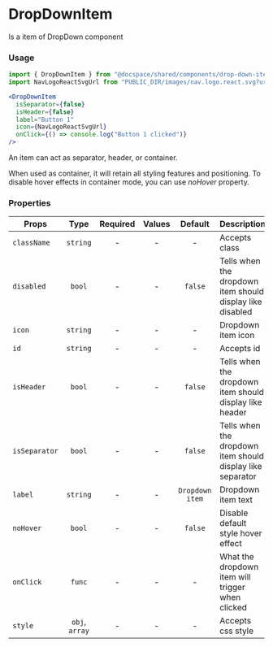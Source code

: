 # DropDownItem

Is a item of DropDown component

### Usage

```js
import { DropDownItem } from "@docspace/shared/components/drop-down-item";
import NavLogoReactSvgUrl from "PUBLIC_DIR/images/nav.logo.react.svg?url";
```

```jsx
<DropDownItem
  isSeparator={false}
  isHeader={false}
  label="Button 1"
  icon={NavLogoReactSvgUrl}
  onClick={() => console.log("Button 1 clicked")}
/>
```

An item can act as separator, header, or container.

When used as container, it will retain all styling features and positioning. To disable hover effects in container mode, you can use _noHover_ property.

### Properties

| Props         |      Type      | Required | Values |     Default     | Description                                                |
| ------------- | :------------: | :------: | :----: | :-------------: | ---------------------------------------------------------- |
| `className`   |    `string`    |    -     |   -    |        -        | Accepts class                                              |
| `disabled`    |     `bool`     |    -     |   -    |     `false`     | Tells when the dropdown item should display like disabled  |
| `icon`        |    `string`    |    -     |   -    |        -        | Dropdown item icon                                         |
| `id`          |    `string`    |    -     |   -    |        -        | Accepts id                                                 |
| `isHeader`    |     `bool`     |    -     |   -    |     `false`     | Tells when the dropdown item should display like header    |
| `isSeparator` |     `bool`     |    -     |   -    |     `false`     | Tells when the dropdown item should display like separator |
| `label`       |    `string`    |    -     |   -    | `Dropdown item` | Dropdown item text                                         |
| `noHover`     |     `bool`     |    -     |   -    |     `false`     | Disable default style hover effect                         |
| `onClick`     |     `func`     |    -     |   -    |        -        | What the dropdown item will trigger when clicked           |
| `style`       | `obj`, `array` |    -     |   -    |        -        | Accepts css style                                          |
